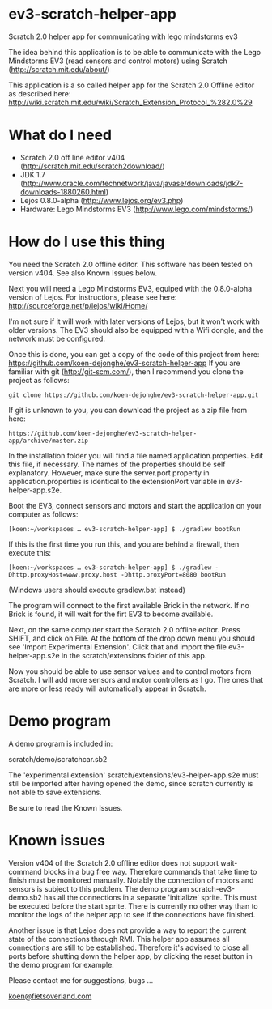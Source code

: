 ev3-scratch-helper-app
======================

Scratch 2.0 helper app for communicating with lego mindstorms ev3

The idea behind this application is to be able to communicate with the Lego Mindstorms EV3 
(read sensors and control motors) using Scratch (http://scratch.mit.edu/about/)
  
This application is a so called helper app for the Scratch 2.0 Offline editor as described here:
http://wiki.scratch.mit.edu/wiki/Scratch_Extension_Protocol_%282.0%29

What do I need
==============
- Scratch 2.0 off line editor v404 (http://scratch.mit.edu/scratch2download/)
- JDK 1.7 (http://www.oracle.com/technetwork/java/javase/downloads/jdk7-downloads-1880260.html)
- Lejos 0.8.0-alpha (http://www.lejos.org/ev3.php)
- Hardware: Lego Mindstorms EV3 (http://www.lego.com/mindstorms/)

How do I use this thing
=======================
You need the Scratch 2.0 offline editor. This software has been tested on version v404.
See also Known Issues below.

Next you will need a Lego Mindstorms EV3, equiped with the 0.8.0-alpha version of Lejos.
For instructions, please see here: http://sourceforge.net/p/lejos/wiki/Home/

I'm not sure if it will work with later versions of Lejos, but it won't work with older versions.
The EV3 should also be equipped with a Wifi dongle, and the network must be configured.

Once this is done, you can get a copy of the code of this project from here:
https://github.com/koen-dejonghe/ev3-scratch-helper-app
If you are familiar with git (http://git-scm.com/), then I recommend you clone the project as follows: 
```
git clone https://github.com/koen-dejonghe/ev3-scratch-helper-app.git
```
If git is unknown to you, you can download the project as a zip file from here:
```
https://github.com/koen-dejonghe/ev3-scratch-helper-app/archive/master.zip
```

In the installation folder you will find a file named application.properties.
Edit this file, if necessary.
The names of the properties should be self explanatory.
However, make sure the server.port property in application.properties is identical
to the extensionPort variable in ev3-helper-app.s2e.

Boot the EV3, connect sensors and motors 
and start the application on your computer as follows:
```
[koen:~/workspaces … ev3-scratch-helper-app] $ ./gradlew bootRun
```
If this is the first time you run this, and you are behind a firewall, then execute this:
```
[koen:~/workspaces … ev3-scratch-helper-app] $ ./gradlew -Dhttp.proxyHost=www.proxy.host -Dhttp.proxyPort=8080 bootRun
```
(Windows users should execute gradlew.bat instead) 

The program will connect to the first available Brick in the network.
If no Brick is found, it will wait for the firt EV3 to become available.

Next, on the same computer start the Scratch 2.0 offline editor.
Press SHIFT, and click on File.
At the bottom of the drop down menu you should see 'Import Experimental Extension'.
Click that and import the file ev3-helper-app.s2e in the scratch/extensions folder of this app.

Now you should be able to use sensor values and to control motors from Scratch.
I will add more sensors and motor controllers as I go. 
The ones that are more or less ready will automatically appear in Scratch. 

Demo program
============

A demo program is included in:
 
scratch/demo/scratchcar.sb2

The 'experimental extension' scratch/extensions/ev3-helper-app.s2e must still be imported after having opened the demo, since scratch currently is not able to save extensions.

Be sure to read the Known Issues.

Known issues
============
Version v404 of the Scratch 2.0 offline editor does not support wait-command blocks in a bug free way.
Therefore commands that take time to finish must be monitored manually.
Notably the connection of motors and sensors is subject to this problem.
The demo program scratch-ev3-demo.sb2 has all the connections in a separate 'initialize' sprite.
This must be executed before the start sprite. 
There is currently no other way than to monitor the logs of the helper app to see if the connections have finished.

Another issue is that Lejos does not provide a way to report the current state of the connections through RMI.
This helper app assumes all connections are still to be established.
Therefore it's advised to close all ports before shutting down the helper app,  by clicking the reset button in the demo program for example.




Please contact me for suggestions, bugs ...

koen@fietsoverland.com 
